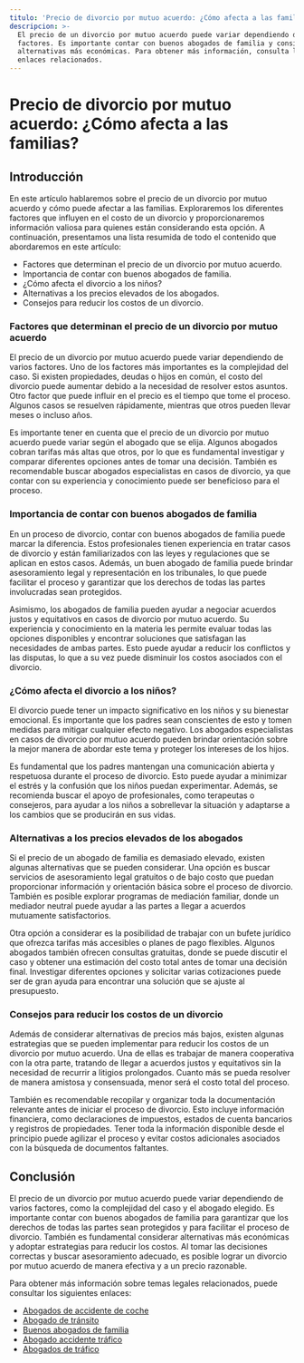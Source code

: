 ```yaml
---
titulo: 'Precio de divorcio por mutuo acuerdo: ¿Cómo afecta a las familias?'
descripcion: >-
  El precio de un divorcio por mutuo acuerdo puede variar dependiendo de varios
  factores. Es importante contar con buenos abogados de familia y considerar
  alternativas más económicas. Para obtener más información, consulta los
  enlaces relacionados.
---
```


# Precio de divorcio por mutuo acuerdo: ¿Cómo afecta a las familias?

## Introducción

En este artículo hablaremos sobre el precio de un divorcio por mutuo acuerdo y cómo puede afectar a las familias. Exploraremos los diferentes factores que influyen en el costo de un divorcio y proporcionaremos información valiosa para quienes están considerando esta opción. A continuación, presentamos una lista resumida de todo el contenido que abordaremos en este artículo:

- Factores que determinan el precio de un divorcio por mutuo acuerdo.
- Importancia de contar con buenos abogados de familia.
- ¿Cómo afecta el divorcio a los niños?
- Alternativas a los precios elevados de los abogados.
- Consejos para reducir los costos de un divorcio.

### Factores que determinan el precio de un divorcio por mutuo acuerdo

El precio de un divorcio por mutuo acuerdo puede variar dependiendo de varios factores. Uno de los factores más importantes es la complejidad del caso. Si existen propiedades, deudas o hijos en común, el costo del divorcio puede aumentar debido a la necesidad de resolver estos asuntos. Otro factor que puede influir en el precio es el tiempo que tome el proceso. Algunos casos se resuelven rápidamente, mientras que otros pueden llevar meses o incluso años.

Es importante tener en cuenta que el precio de un divorcio por mutuo acuerdo puede variar según el abogado que se elija. Algunos abogados cobran tarifas más altas que otros, por lo que es fundamental investigar y comparar diferentes opciones antes de tomar una decisión. También es recomendable buscar abogados especialistas en casos de divorcio, ya que contar con su experiencia y conocimiento puede ser beneficioso para el proceso.

### Importancia de contar con buenos abogados de familia

En un proceso de divorcio, contar con buenos abogados de familia puede marcar la diferencia. Estos profesionales tienen experiencia en tratar casos de divorcio y están familiarizados con las leyes y regulaciones que se aplican en estos casos. Además, un buen abogado de familia puede brindar asesoramiento legal y representación en los tribunales, lo que puede facilitar el proceso y garantizar que los derechos de todas las partes involucradas sean protegidos.

Asimismo, los abogados de familia pueden ayudar a negociar acuerdos justos y equitativos en casos de divorcio por mutuo acuerdo. Su experiencia y conocimiento en la materia les permite evaluar todas las opciones disponibles y encontrar soluciones que satisfagan las necesidades de ambas partes. Esto puede ayudar a reducir los conflictos y las disputas, lo que a su vez puede disminuir los costos asociados con el divorcio.

### ¿Cómo afecta el divorcio a los niños?

El divorcio puede tener un impacto significativo en los niños y su bienestar emocional. Es importante que los padres sean conscientes de esto y tomen medidas para mitigar cualquier efecto negativo. Los abogados especialistas en casos de divorcio por mutuo acuerdo pueden brindar orientación sobre la mejor manera de abordar este tema y proteger los intereses de los hijos.

Es fundamental que los padres mantengan una comunicación abierta y respetuosa durante el proceso de divorcio. Esto puede ayudar a minimizar el estrés y la confusión que los niños puedan experimentar. Además, se recomienda buscar el apoyo de profesionales, como terapeutas o consejeros, para ayudar a los niños a sobrellevar la situación y adaptarse a los cambios que se producirán en sus vidas.

### Alternativas a los precios elevados de los abogados

Si el precio de un abogado de familia es demasiado elevado, existen algunas alternativas que se pueden considerar. Una opción es buscar servicios de asesoramiento legal gratuitos o de bajo costo que puedan proporcionar información y orientación básica sobre el proceso de divorcio. También es posible explorar programas de mediación familiar, donde un mediador neutral puede ayudar a las partes a llegar a acuerdos mutuamente satisfactorios.

Otra opción a considerar es la posibilidad de trabajar con un bufete jurídico que ofrezca tarifas más accesibles o planes de pago flexibles. Algunos abogados también ofrecen consultas gratuitas, donde se puede discutir el caso y obtener una estimación del costo total antes de tomar una decisión final. Investigar diferentes opciones y solicitar varias cotizaciones puede ser de gran ayuda para encontrar una solución que se ajuste al presupuesto.

### Consejos para reducir los costos de un divorcio

Además de considerar alternativas de precios más bajos, existen algunas estrategias que se pueden implementar para reducir los costos de un divorcio por mutuo acuerdo. Una de ellas es trabajar de manera cooperativa con la otra parte, tratando de llegar a acuerdos justos y equitativos sin la necesidad de recurrir a litigios prolongados. Cuanto más se pueda resolver de manera amistosa y consensuada, menor será el costo total del proceso.

También es recomendable recopilar y organizar toda la documentación relevante antes de iniciar el proceso de divorcio. Esto incluye información financiera, como declaraciones de impuestos, estados de cuenta bancarios y registros de propiedades. Tener toda la información disponible desde el principio puede agilizar el proceso y evitar costos adicionales asociados con la búsqueda de documentos faltantes.

## Conclusión

El precio de un divorcio por mutuo acuerdo puede variar dependiendo de varios factores, como la complejidad del caso y el abogado elegido. Es importante contar con buenos abogados de familia para garantizar que los derechos de todas las partes sean protegidos y para facilitar el proceso de divorcio. También es fundamental considerar alternativas más económicas y adoptar estrategias para reducir los costos. Al tomar las decisiones correctas y buscar asesoramiento adecuado, es posible lograr un divorcio por mutuo acuerdo de manera efectiva y a un precio razonable.

Para obtener más información sobre temas legales relacionados, puede consultar los siguientes enlaces:

- [Abogados de accidente de coche](abogados-accidente-coche)
- [Abogado de tránsito](abogado-de-transito)
- [Buenos abogados de familia](buenos-abogados-de-familia)
- [Abogado accidente tráfico](abogado-accidente-trafico)
- [Abogados de tráfico](abogados-de-trafico)
